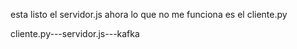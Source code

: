 esta listo el servidor.js
ahora lo que no me funciona es el cliente.py

cliente.py---servidor.js---kafka
